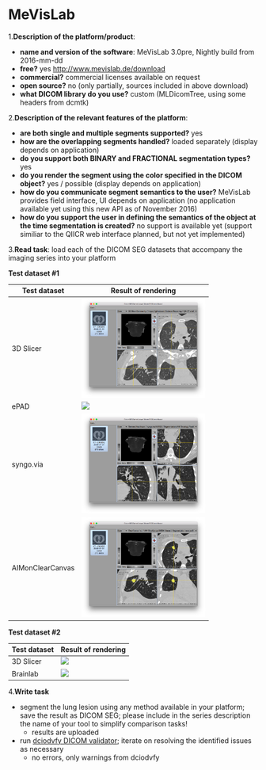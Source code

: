# MeVisLab

1.**Description of the platform/product**:
 * **name and version of the software**: MeVisLab 3.0pre, Nightly build from 2016-mm-dd
 * **free?** yes http://www.mevislab.de/download
 * **commercial?** commercial licenses available on request
 * **open source?** no (only partially, sources included in above download)
 * **what DICOM library do you use?** custom (MLDicomTree, using some headers from dcmtk)

2.**Description of the relevant features of the platform**: 
 * **are both single and multiple segments supported?** yes
 * **how are the overlapping segments handled?** loaded separately
   (display depends on application)
 * **do you support both BINARY and FRACTIONAL segmentation types?** yes
 * **do you render the segment using the color specified in the DICOM
   object?** yes / possible (display depends on application)
 * **how do you communicate segment semantics to the user?** MeVisLab
   provides field interface, UI depends on application (no application
   available yet using this new API as of November 2016)
 * **how do you support the user in defining the semantics of the object at the time segmentation is created?**
   no support is available yet (support similiar to the QIICR web
   interface planned, but not yet implemented)

3.**Read task**: load each of the DICOM SEG datasets that accompany the imaging series into your platform

**Test dataset #1**

| Test dataset | Result of rendering |
| -- | -- |
| 3D Slicer | <img src="./MeVisLab/slicer-read-lidc.png" width=250> |
| ePAD | <img src="./MeVisLab/epad-read-lidc.png" width=250> |
| syngo.via | <img src="./MeVisLab/syngo-read-lidc.png" width=250> |
| AIMonClearCanvas| <img src="./MeVisLab/aimclearcanvas-read-lidc.png" width=250> |

**Test dataset #2**

| Test dataset | Result of rendering |
| -- | -- |
| 3D Slicer | <img src="./MeVisLab/slicer-read-hnc.png" width=250> |
| Brainlab | <img src="./MeVisLab/brainlab-read-hnc.png" width=250> |


4.**Write task**
 * segment the lung lesion using any method available in your platform; save the result as DICOM SEG; please include in the series description the name of your tool to simplify comparison tasks!
   * results are uploaded
 * run [dciodvfy DICOM validator](http://www.dclunie.com/dicom3tools/dciodvfy.html); iterate on resolving the identified issues as necessary
   * no errors, only warnings from dciodvfy

